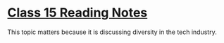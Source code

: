 # [Class 15 Reading Notes](https://github.com/snur206/reading-notes/blob/main/301/class15notes.md)

This topic matters because it is discussing diversity in the tech industry.

## 
